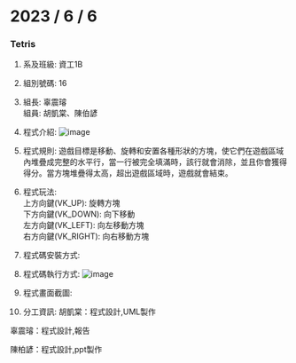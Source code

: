 # 2023 / 6 / 6
### Tetris

1. 系及班級: 資工1B
2. 組別號碼: 16
3. 組長: 辜震璿  
組員: 胡凱棠、陳伯諺
4. 程式介紹: ![image](https://github.com/Raymond0220/Tetris/assets/127190012/6383a4b7-994f-4704-800a-782559fdbb82)

5. 程式規則: 遊戲目標是移動、旋轉和安置各種形狀的方塊，使它們在遊戲區域內堆疊成完整的水平行，當一行被完全填滿時，該行就會消除，並且你會獲得得分。當方塊堆疊得太高，超出遊戲區域時，遊戲就會結束。
6. 程式玩法:  
  上方向鍵(VK_UP): 旋轉方塊  
  下方向鍵(VK_DOWN): 向下移動  
  左方向鍵(VK_LEFT): 向左移動方塊  
  右方向鍵(VK_RIGHT): 向右移動方塊  
7. 程式碼安裝方式:
8. 程式碼執行方式: ![image](https://github.com/Raymond0220/Tetris/assets/127190012/da5c0e89-bb52-4ec2-80fb-7e4dff8f0ba9)

9. 程式畫面截圖:
10. 分工資訊: 胡凱棠：程式設計,UML製作  

  辜震璿：程式設計,報告  

  陳柏諺：程式設計,ppt製作  

